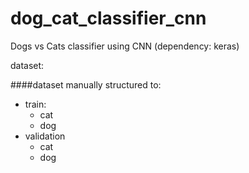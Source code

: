 # dog_cat_classifier_cnn
Dogs vs Cats classifier using CNN (dependency: keras)

dataset: <a href="https://www.kaggle.com/c/dogs-vs-cats/data"></a>


####dataset manually structured to:

  <ul>
    <li>train:
    <ul>
      <li>cat</li>
      <li>dog</li>
    </ul>
    </li>
    <li>validation
    <ul>
      <li>cat</li>
      <li>dog</li>
    </ul>
    </li>
  </ul>
